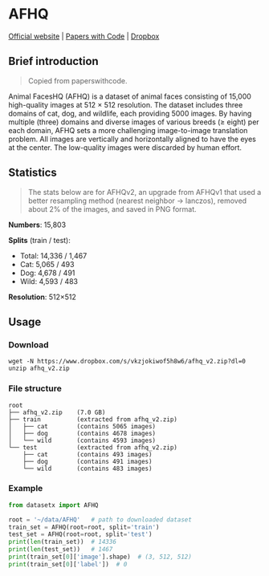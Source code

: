 # AFHQ

[Official website](https://github.com/clovaai/stargan-v2) | [Papers with Code](https://paperswithcode.com/dataset/afhq) | [Dropbox](https://www.dropbox.com/s/vkzjokiwof5h8w6/afhq_v2.zip?dl=0)

## Brief introduction

> Copied from paperswithcode.

Animal FacesHQ (AFHQ) is a dataset of animal faces consisting of 15,000 high-quality images at 512 × 512 resolution. The dataset includes three domains of cat, dog, and wildlife, each providing 5000 images. By having multiple (three) domains and diverse images of various breeds (≥ eight) per each domain, AFHQ sets a more challenging image-to-image translation problem. All images are vertically and horizontally aligned to have the eyes at the center. The low-quality images were discarded by human effort.

## Statistics

> The stats below are for AFHQv2, an upgrade from AFHQv1 that used a better resampling method (nearest neighbor -> lanczos), removed about 2% of the images, and saved in PNG format.

**Numbers**: 15,803

**Splits** (train / test):
- Total: 14,336 / 1,467
- Cat: 5,065 / 493
- Dog: 4,678 / 491
- Wild: 4,593 / 483

**Resolution**: 512×512

## Usage

### Download

```shell
wget -N https://www.dropbox.com/s/vkzjokiwof5h8w6/afhq_v2.zip?dl=0
unzip afhq_v2.zip
```

### File structure

```text
root
├── afhq_v2.zip    (7.0 GB)
├── train          (extracted from afhq_v2.zip)
│   ├── cat        (contains 5065 images)
│   ├── dog        (contains 4678 images)
│   └── wild       (contains 4593 images)
└── test           (extracted from afhq_v2.zip)
    ├── cat        (contains 493 images)
    ├── dog        (contains 491 images)
    └── wild       (contains 483 images)
```

### Example

```python
from datasetx import AFHQ

root = '~/data/AFHQ'   # path to downloaded dataset
train_set = AFHQ(root=root, split='train')
test_set = AFHQ(root=root, split='test')
print(len(train_set))  # 14336
print(len(test_set))   # 1467
print(train_set[0]['image'].shape)  # (3, 512, 512)
print(train_set[0]['label'])  # 0
```

